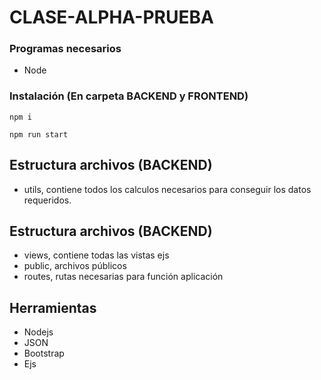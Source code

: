 # CLASE-ALPHA-PRUEBA

### Programas necesarios

-   Node

### Instalación (En carpeta BACKEND y FRONTEND)

```
npm i

npm run start
```

## Estructura archivos (BACKEND)

-   utils, contiene todos los calculos necesarios para conseguir los datos requeridos.

## Estructura archivos (BACKEND)

-   views, contiene todas las vistas ejs
-   public, archivos públicos
-   routes, rutas necesarias para función aplicación


## Herramientas

-   Nodejs
-   JSON
-   Bootstrap
-   Ejs
